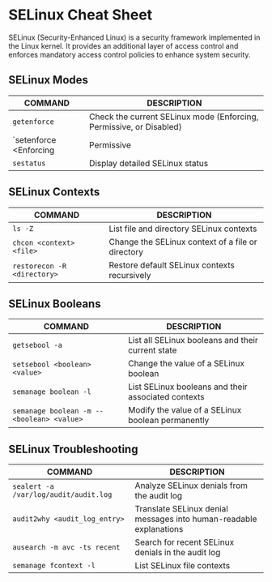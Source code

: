 # SELinux Cheat Sheet

SELinux (Security-Enhanced Linux) is a security framework implemented in the Linux kernel. It provides an additional layer of access control and enforces mandatory access control policies to enhance system security.

## SELinux Modes

COMMAND | DESCRIPTION
---|---
`getenforce` | Check the current SELinux mode (Enforcing, Permissive, or Disabled)
`setenforce <Enforcing|Permissive|Disabled>` | Change the SELinux mode temporarily
`sestatus` | Display detailed SELinux status

## SELinux Contexts

COMMAND | DESCRIPTION
---|---
`ls -Z` | List file and directory SELinux contexts
`chcon <context> <file>` | Change the SELinux context of a file or directory
`restorecon -R <directory>` | Restore default SELinux contexts recursively

## SELinux Booleans

COMMAND | DESCRIPTION
---|---
`getsebool -a` | List all SELinux booleans and their current state
`setsebool <boolean> <value>` | Change the value of a SELinux boolean
`semanage boolean -l` | List SELinux booleans and their associated contexts
`semanage boolean -m --<boolean> <value>` | Modify the value of a SELinux boolean permanently

## SELinux Troubleshooting

COMMAND | DESCRIPTION
---|---
`sealert -a /var/log/audit/audit.log` | Analyze SELinux denials from the audit log
`audit2why <audit_log_entry>` | Translate SELinux denial messages into human-readable explanations
`ausearch -m avc -ts recent` | Search for recent SELinux denials in the audit log
`semanage fcontext -l` | List SELinux file contexts

